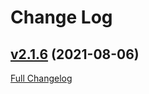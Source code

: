 # Change Log

## [v2.1.6](https://github.com/pulse-project/pulse-xmpp-agent/tree/v2.1.6) (2021-08-06)
[Full Changelog](https://github.com/pulse-project/pulse-xmpp-agent/compare/v2.1.5...v2.1.6)
